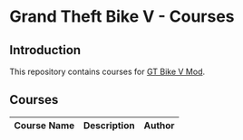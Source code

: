 # Grand Theft Bike V - Courses

## Introduction 
This repository contains courses for [GT Bike V Mod](https://de.gta5-mods.com/scripts/gt-bike-v).

## Courses

| Course Name | Description | Author |
| :---------- | :---------- | :----- |